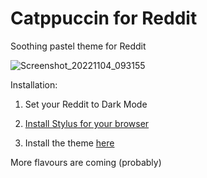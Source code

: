 # Catppuccin for Reddit

Soothing pastel theme for Reddit

![Screenshot_20221104_093155](https://user-images.githubusercontent.com/91804473/199872617-11217304-9493-45b8-a6da-1b721a8aa372.png)

Installation:

1. Set your Reddit to Dark Mode

2. [Install Stylus for your browser](https://github.com/openstyles/stylus)

3. Install the theme [here](https://userstyles.world/api/style/7170.user.css)

More flavours are coming (probably)
